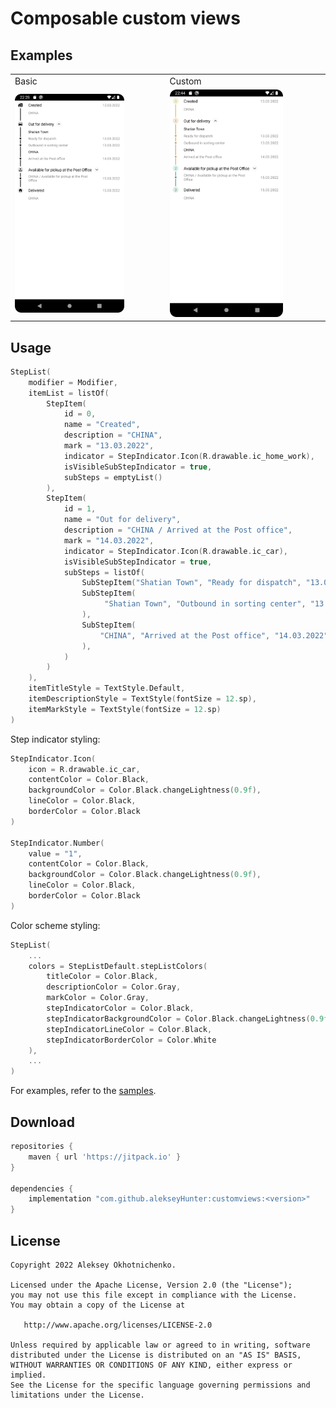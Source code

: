 # Composable custom views

## Examples

<table>
 <tr>
  <td>Basic</td><td>Custom</td>
 </tr>
 <tr>
  <td><img src="docs/steplist/Basic.png" width="75%"></td><td><img src="docs/steplist/Custom.png" width="75%"></td>
 </tr>
</table>

## Usage

``` kotlin
StepList(
    modifier = Modifier,
    itemList = listOf(
        StepItem(
            id = 0,
            name = "Created",
            description = "CHINA",
            mark = "13.03.2022",
            indicator = StepIndicator.Icon(R.drawable.ic_home_work),
            isVisibleSubStepIndicator = true,
            subSteps = emptyList()
        ), 
        StepItem(
            id = 1,
            name = "Out for delivery",
            description = "CHINA / Arrived at the Post office",
            mark = "14.03.2022",
            indicator = StepIndicator.Icon(R.drawable.ic_car),
            isVisibleSubStepIndicator = true,
            subSteps = listOf(
                SubStepItem("Shatian Town", "Ready for dispatch", "13.03.2022"),
                SubStepItem(
                     "Shatian Town", "Outbound in sorting center", "13.03.2022"
                ),
                SubStepItem(
                    "CHINA", "Arrived at the Post office", "14.03.2022"
                ),
            )
        )
    ),
    itemTitleStyle = TextStyle.Default,
    itemDescriptionStyle = TextStyle(fontSize = 12.sp),
    itemMarkStyle = TextStyle(fontSize = 12.sp)
)
```

Step indicator styling:

``` kotlin
StepIndicator.Icon(
    icon = R.drawable.ic_car, 
    contentColor = Color.Black,
    backgroundColor = Color.Black.changeLightness(0.9f),
    lineColor = Color.Black,
    borderColor = Color.Black
)

StepIndicator.Number(
    value = "1", 
    contentColor = Color.Black,
    backgroundColor = Color.Black.changeLightness(0.9f),
    lineColor = Color.Black,
    borderColor = Color.Black
)
```

Color scheme styling:

``` kotlin
StepList(
    ...
    colors = StepListDefault.stepListColors(
        titleColor = Color.Black,
        descriptionColor = Color.Gray,
        markColor = Color.Gray,
        stepIndicatorColor = Color.Black,
        stepIndicatorBackgroundColor = Color.Black.changeLightness(0.9f),
        stepIndicatorLineColor = Color.Black,
        stepIndicatorBorderColor = Color.White
    ),
    ...
)
```

For examples, refer to the [samples](https://github.com/alekseyHunter/customviews/blob/dev_0/app/src/main/java/com/customviews/sample/MainActivity.kt).

## Download

```groovy
repositories {
    maven { url 'https://jitpack.io' }
}

dependencies {
    implementation "com.github.alekseyHunter:customviews:<version>"
}
```

## License

    Copyright 2022 Aleksey Okhotnichenko.

    Licensed under the Apache License, Version 2.0 (the "License");
    you may not use this file except in compliance with the License.
    You may obtain a copy of the License at

       http://www.apache.org/licenses/LICENSE-2.0

    Unless required by applicable law or agreed to in writing, software
    distributed under the License is distributed on an "AS IS" BASIS,
    WITHOUT WARRANTIES OR CONDITIONS OF ANY KIND, either express or implied.
    See the License for the specific language governing permissions and
    limitations under the License.